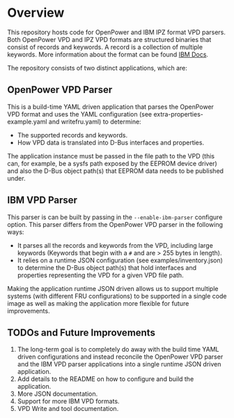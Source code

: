 # Overview

This repository hosts code for OpenPower and IBM IPZ format VPD parsers. Both
OpenPower VPD and IPZ VPD formats are structured binaries that consist of
records and keywords. A record is a collection of multiple keywords. More
information about the format can be found
[IBM Docs](https://www-355.ibm.com/systems/power/openpower/posting.xhtml?postingId=1D060729AC96891885257E1B0053BC95).

The repository consists of two distinct applications, which are:

## OpenPower VPD Parser

This is a build-time YAML driven application that parses the OpenPower VPD
format and uses the YAML configuration (see extra-properties-example.yaml and
writefru.yaml) to determine:

- The supported records and keywords.
- How VPD data is translated into D-Bus interfaces and properties.

The application instance must be passed in the file path to the VPD (this can,
for example, be a sysfs path exposed by the EEPROM device driver) and also the
D-Bus object path(s) that EEPROM data needs to be published under.

## IBM VPD Parser

This parser is can be built by passing in the `--enable-ibm-parser` configure
option. This parser differs from the OpenPower VPD parser in the following ways:

- It parses all the records and keywords from the VPD, including large keywords
  (Keywords that begin with a `#` and are > 255 bytes in length).
- It relies on a runtime JSON configuration (see examples/inventory.json) to
  determine the D-Bus object path(s) that hold interfaces and properties
  representing the VPD for a given VPD file path.

Making the application runtime JSON driven allows us to support multiple systems
(with different FRU configurations) to be supported in a single code image as
well as making the application more flexible for future improvements.

## TODOs and Future Improvements

1. The long-term goal is to completely do away with the build time YAML driven
   configurations and instead reconcile the OpenPower VPD parser and the IBM VPD
   parser applications into a single runtime JSON driven application.
2. Add details to the README on how to configure and build the application.
3. More JSON documentation.
4. Support for more IBM VPD formats.
5. VPD Write and tool documentation.
